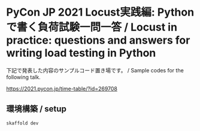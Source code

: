 # PyCon JP 2021 Locust実践編: Pythonで書く負荷試験一問一答 / Locust in practice: questions and answers for writing load testing in Python

下記で発表した内容のサンプルコード置き場です。 / Sample codes for the following talk.

https://2021.pycon.jp/time-table/?id=269708

## 環境構築 / setup

```
skaffold dev
```
